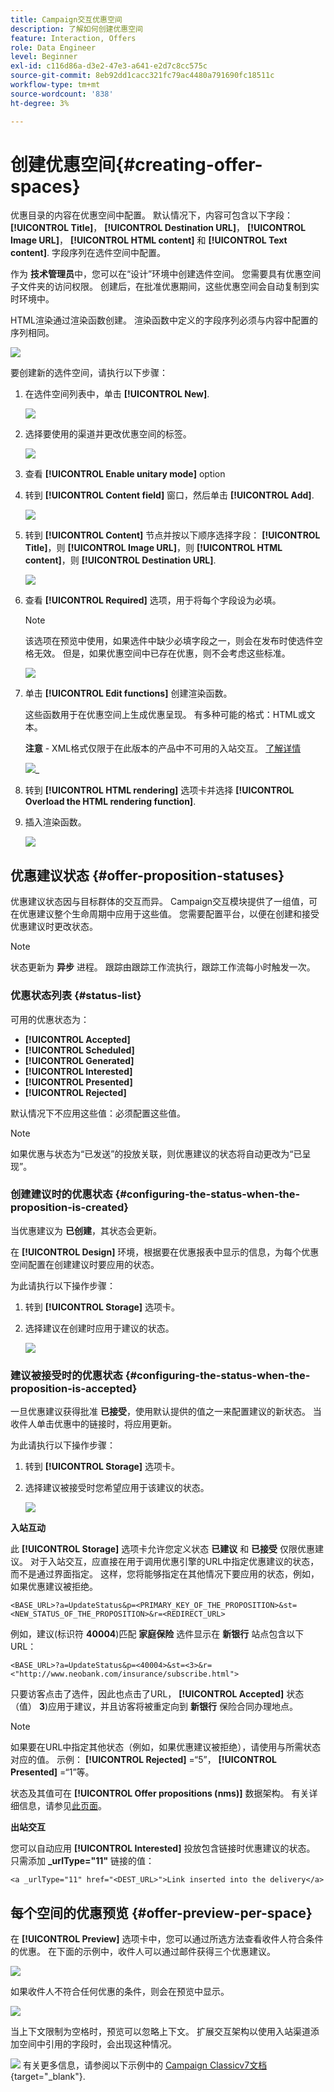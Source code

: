 ```yaml
---
title: Campaign交互优惠空间
description: 了解如何创建优惠空间
feature: Interaction, Offers
role: Data Engineer
level: Beginner
exl-id: c116d86a-d3e2-47e3-a641-e2d7c8cc575c
source-git-commit: 8eb92dd1cacc321fc79ac4480a791690fc18511c
workflow-type: tm+mt
source-wordcount: '838'
ht-degree: 3%

---
```


# 创建优惠空间{#creating-offer-spaces}

优惠目录的内容在优惠空间中配置。 默认情况下，内容可包含以下字段： **[!UICONTROL Title]**， **[!UICONTROL Destination URL]**， **[!UICONTROL Image URL]**， **[!UICONTROL HTML content]** 和 **[!UICONTROL Text content]**. 字段序列在选件空间中配置。

作为 **技术管理员**&#x200B;中，您可以在“设计”环境中创建选件空间。 您需要具有优惠空间子文件夹的访问权限。 创建后，在批准优惠期间，这些优惠空间会自动复制到实时环境中。

HTML渲染通过渲染函数创建。 渲染函数中定义的字段序列必须与内容中配置的序列相同。

![](assets/offer_space_create_009.png)

要创建新的选件空间，请执行以下步骤：

1. 在选件空间列表中，单击 **[!UICONTROL New]**.

   ![](assets/offer_space_create_001.png)

1. 选择要使用的渠道并更改优惠空间的标签。

   ![](assets/offer_space_create_002.png)

1. 查看 **[!UICONTROL Enable unitary mode]** option

1. 转到 **[!UICONTROL Content field]** 窗口，然后单击 **[!UICONTROL Add]**.

   ![](assets/offer_space_create_003.png)

1. 转到 **[!UICONTROL Content]** 节点并按以下顺序选择字段： **[!UICONTROL Title]**，则 **[!UICONTROL Image URL]**，则 **[!UICONTROL HTML content]**，则 **[!UICONTROL Destination URL]**.

   ![](assets/offer_space_create_004.png)

1. 查看 **[!UICONTROL Required]** 选项，用于将每个字段设为必填。

   >[!NOTE]
   >
   >该选项在预览中使用，如果选件中缺少必填字段之一，则会在发布时使选件空格无效。 但是，如果优惠空间中已存在优惠，则不会考虑这些标准。

   ![](assets/offer_space_create_005.png)

1. 单击 **[!UICONTROL Edit functions]** 创建渲染函数。

   这些函数用于在优惠空间上生成优惠呈现。 有多种可能的格式：HTML或文本。

   **注意** - XML格式仅限于在此版本的产品中不可用的入站交互。 [了解详情](../start/v7-to-v8.md#gs-unavailable-features)

   ![](assets/offer_space_create_006.png)_

1. 转到 **[!UICONTROL HTML rendering]** 选项卡并选择 **[!UICONTROL Overload the HTML rendering function]**.
1. 插入渲染函数。

   ![](assets/offer_space_create_007.png)

## 优惠建议状态 {#offer-proposition-statuses}

优惠建议状态因与目标群体的交互而异。 Campaign交互模块提供了一组值，可在优惠建议整个生命周期中应用于这些值。 您需要配置平台，以便在创建和接受优惠建议时更改状态。

>[!NOTE]
>
>状态更新为 **异步** 进程。 跟踪由跟踪工作流执行，跟踪工作流每小时触发一次。

### 优惠状态列表 {#status-list}

可用的优惠状态为：

* **[!UICONTROL Accepted]**
* **[!UICONTROL Scheduled]**
* **[!UICONTROL Generated]**
* **[!UICONTROL Interested]**
* **[!UICONTROL Presented]**
* **[!UICONTROL Rejected]**

默认情况下不应用这些值：必须配置这些值。

>[!NOTE]
>
>如果优惠与状态为“已发送”的投放关联，则优惠建议的状态将自动更改为“已呈现”。

### 创建建议时的优惠状态 {#configuring-the-status-when-the-proposition-is-created}

当优惠建议为 **已创建**，其状态会更新。

在 **[!UICONTROL Design]** 环境，根据要在优惠报表中显示的信息，为每个优惠空间配置在创建建议时要应用的状态。

为此请执行以下操作步骤：

1. 转到 **[!UICONTROL Storage]** 选项卡。
1. 选择建议在创建时应用于建议的状态。

   ![](assets/offer_update_status_001.png)

### 建议被接受时的优惠状态 {#configuring-the-status-when-the-proposition-is-accepted}

一旦优惠建议获得批准 **已接受**，使用默认提供的值之一来配置建议的新状态。 当收件人单击优惠中的链接时，将应用更新。

为此请执行以下操作步骤：

1. 转到 **[!UICONTROL Storage]** 选项卡。
1. 选择建议被接受时您希望应用于该建议的状态。

   ![](assets/offer_update_status_002.png)


**入站互动**

此 **[!UICONTROL Storage]** 选项卡允许您定义状态 **已建议** 和 **已接受** 仅限优惠建议。 对于入站交互，应直接在用于调用优惠引擎的URL中指定优惠建议的状态，而不是通过界面指定。 这样，您将能够指定在其他情况下要应用的状态，例如，如果优惠建议被拒绝。

```
<BASE_URL>?a=UpdateStatus&p=<PRIMARY_KEY_OF_THE_PROPOSITION>&st=<NEW_STATUS_OF_THE_PROPOSITION>&r=<REDIRECT_URL>
```

例如，建议(标识符 **40004**)匹配 **家庭保险** 选件显示在 **新银行** 站点包含以下URL：

```
<BASE_URL>?a=UpdateStatus&p=<40004>&st=<3>&r=<"http://www.neobank.com/insurance/subscribe.html">
```

只要访客点击了选件，因此也点击了URL， **[!UICONTROL Accepted]** 状态（值） **3**)应用于建议，并且访客将被重定向到 **新银行** 保险合同办理地点。

>[!NOTE]
>
>如果要在URL中指定其他状态（例如，如果优惠建议被拒绝），请使用与所需状态对应的值。 示例： **[!UICONTROL Rejected]** =“5”， **[!UICONTROL Presented]** =“1”等。
>
>状态及其值可在 **[!UICONTROL Offer propositions (nms)]** 数据架构。 有关详细信息，请参见[此页面](../dev/create-schema.md)。

**出站交互**

您可以自动应用 **[!UICONTROL Interested]** 投放包含链接时优惠建议的状态。 只需添加 **_urlType=&quot;11&quot;** 链接的值：

```
<a _urlType="11" href="<DEST_URL>">Link inserted into the delivery</a>
```

## 每个空间的优惠预览 {#offer-preview-per-space}

在 **[!UICONTROL Preview]** 选项卡中，您可以通过所选方法查看收件人符合条件的优惠。 在下面的示例中，收件人可以通过邮件获得三个优惠建议。

![](assets/offer_space_overview_002.png)

如果收件人不符合任何优惠的条件，则会在预览中显示。

![](assets/offer_space_overview_001.png)


当上下文限制为空格时，预览可以忽略上下文。 扩展交互架构以使用入站渠道添加空间中引用的字段时，会出现这种情况。

![](../assets/do-not-localize/book.png)  有关更多信息，请参阅以下示例中的 [Campaign Classicv7文档](https://experienceleague.adobe.com/docs/campaign-classic/using/managing-offers/advanced-parameters/extension-example.html){target="_blank"}.